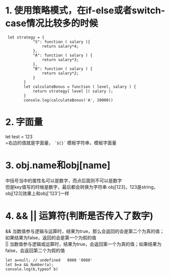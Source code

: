 # 1. 使用策略模式，在if-else或者switch-case情况比较多的时候
```
 let strategy = {
            "S": function ( salary ){
                return salary*4;
            },
            "A": function ( salary ) {
                return salary*3;
            },
            "B": function ( salary ) { 
                return salary*2;
            }
        }
        let calculateBonus = function ( level, salary ) {
            return strategy[ level ]( salary );
        }
        console.log(calculateBonus('A', 20000)) 
```
# 2. 字面量
let test = 123  
=右边的值就是字面量，
`` `${}` `` 模板字符串，模板字面量
# 3. obj.name和obj[name]
中括号当中的属性名可以是数字，而点后面则不可以是数字  
但是key值写的时候是数字，最后都会转换为字符串  obj[123]，123是string，obj[123]效果上和obj['123']一样
# 4. && || 运算符(判断是否传入了数字)
&& 当数值参与逻辑与运算时，结果为true，那么会返回的会是第二个为真的值；如果结果为false，返回的会是第一个为假的值  
|| 当数值参与逻辑或运算时，结果为true，会返回第一个为真的值；如果结果为false，会返回第二个为假的值
```
let a=null; // undefined   8080 '8080'
let b=a && Number(a);
console.log(b,typeof b) 
```
